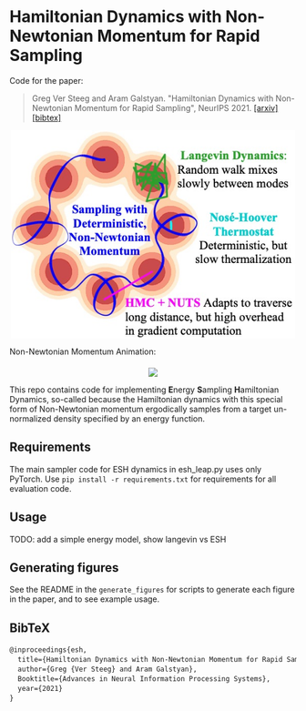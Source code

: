 # Hamiltonian Dynamics with Non-Newtonian Momentum for Rapid Sampling
Code for the paper:

> Greg Ver Steeg and Aram Galstyan. "Hamiltonian Dynamics with Non-Newtonian Momentum for Rapid Sampling", NeurIPS 2021.
> [[arxiv]](https://arxiv.org/abs/) [[bibtex]](#bibtex)

<p align="center">
<img align="middle" src="./assets/esh.jpg" width="500" />
</p>

Non-Newtonian Momentum Animation:
<p align="center">
<img align="middle" src="./assets/loop.gif" width="500" />
</p>

This repo contains code for implementing **E**nergy **S**ampling **H**amiltonian Dynamics, 
so-called because the Hamiltonian dynamics with this special form of Non-Newtonian momentum 
ergodically samples from a target un-normalized density specified by an energy function. 

## Requirements

The main sampler code for ESH dynamics in esh_leap.py uses only PyTorch. Use ``pip install -r requirements.txt`` for requirements for all evaluation code. 

## Usage
TODO: add a simple energy model, show langevin vs ESH

## Generating figures

See the README in the ``generate_figures`` for scripts to generate each figure in the paper, 
and to see example usage. 


## BibTeX

```markdown
@inproceedings{esh,
  title={Hamiltonian Dynamics with Non-Newtonian Momentum for Rapid Sampling},
  author={Greg {Ver Steeg} and Aram Galstyan},
  Booktitle={Advances in Neural Information Processing Systems},
  year={2021}
}
```

